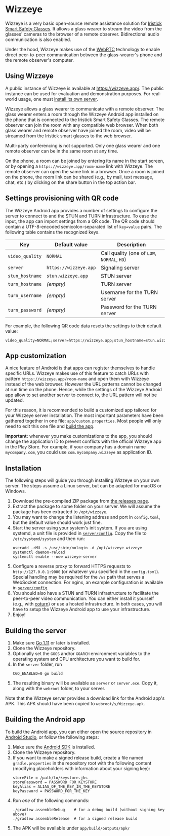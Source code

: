 Wizzeye
========

Wizzeye is a very basic open-source remote assistance solution for
[Iristick Smart Safety Glasses](https://iristick.com).  It allows a glass
wearer to stream the video from the glasses' cameras to the browser of a remote
observer.  Bidirectional audio communication is also enabled.

Under the hood, Wizzeye makes use of the [WebRTC](https://webrtc.org/)
technology to enable direct peer-to-peer communication between the
glass-wearer's phone and the remote observer's computer.


Using Wizzeye
--------------

A public instance of Wizzeye is available at <https://wizzeye.app/>.
The public instance can be used for evaluation and demonstration purposes.
For real-world usage, one must [install its own server](#installation).

Wizzeye allows a glass wearer to communicate with a remote observer.  The glass
wearer enters a room through the Wizzeye Android app installed on the phone
that is connected to the Iristick Smart Safety Glasses.  The remote observer
can join the room with any compatible web browser.  When both glass wearer and
remote observer have joined the room, video will be streamed from the Iristick
smart glasses to the web browser.

Multi-party conferencing is not supported.  Only one glass wearer and one
remote observer can be in the same room at any time.

On the phone, a room can be joined by entering its name in the start screen, or
by opening a `https://wizzeye.app/room-name` link with Wizzeye.  The remote
observer can open the same link in a browser.  Once a room is joined on the
phone, the room link can be shared (e.g., by mail, text message, chat, etc.) by
clicking on the share button in the top action bar.


Settings provisioning with QR code
-----------------------------------

The Wizzeye Android app provides a number of settings to configure the server
to connect to and the STUN and TURN infrastructure.  To ease the input, the app
can import settings from a QR code.  The QR code should contain a UTF-8-encoded
semicolon-separated list of `key=value` pairs.  The following table contains
the recognized keys.

Key             | Default value         | Description
----------------|-----------------------|--------------------------------------
`video_quality` | `NORMAL`              | Call quality (one of `LOW`, `NORMAL`, `HD`)
`server`        | `https://wizzeye.app` | Signaling server
`stun_hostname` | `stun.wizzeye.app`    | STUN server
`turn_hostname` | *(empty)*             | TURN server
`turn_username` | *(empty)*             | Username for the TURN server
`turn_password` | *(empty)*             | Password for the TURN server

For example, the following QR code data resets the settings to their default value:

```
video_quality=NORMAL;server=https://wizzeye.app;stun_hostname=stun.wizzeye.app;turn_hostname=;turn_username=;turn_password=
```


App customization
------------------

A nice feature of Android is that apps can register themselves to handle
specific URLs.  Wizzeye makes use of this feature to catch URLs with pattern
`https://wizzeye.app/room-name` and open them with Wizzeye instead of the web
browser.  However the URL patterns cannot be changed at run time on the phone.
Hence, while the settings of the Wizzeye Android app allow to set another
server to connect to, the URL pattern will not be updated.

For this reason, it is recommended to build a customized app tailored for your
Wizzeye server installation.  The most important parameters have been gathered
together in one file: `app/custom.properties`.  Most people will only need to
edit this one file and [build the app](#building-the-android-app).

**Important:** whenever you make customizations to the app, you should change
the application ID to prevent conflicts with the official Wizzeye app in the
Play Store.  For example, if your company has a domain name `mycompany.com`,
you could use `com.mycompany.wizzeye` as application ID.


Installation
-------------

The following steps will guide you through installing Wizzeye on your own
server.  The steps assume a Linux server, but can be adapted for macOS or
Windows.

1. Download the pre-compiled ZIP package from [the releases page][latest].
2. Extract the package to some folder on your server.
   We will assume the package has been extracted to `/opt/wizzeye`.
3. You may want to change the listening address and port in `config.toml`, but
   the default value should work just fine.
4. Start the server using your system's init system.  If you are using systemd,
   a unit file is provided in
   [`server/config`](server/config/wizzeye-server.service).  Copy the file to
   `/etc/systemd/system` and then run:
   ``` shell
   useradd -rMU -s /usr/sbin/nologin -d /opt/wizzeye wizzeye
   systemctl daemon-reload
   systemctl enable --now wizzeye-server
   ```
5. Configure a reverse proxy to forward HTTPS requests to
   `http://127.0.0.1:9000` (or whatever you specified in the `config.toml`).
   Special handling may be required for the `/ws` path that serves a WebSocket
   connection.  For nginx, an example configuration is available in
   [`server/config`](server/config/nginx.conf).
6. You should also have a STUN and TURN infrastructure to facilitate the
   peer-to-peer video communication.  You can either install it yourself (e.g.,
   with [coturn][]) or use a hosted infrastructure.  In both cases, you will
   have to setup the Wizzeye Android app to use your infrastructure.
7. Enjoy!

[latest]: https://github.com/wizzeye/wizzeye/releases/latest
[coturn]: https://github.com/coturn/coturn


Building the server
--------------------

1. Make sure [Go 1.11][go] or later is installed.
2. Clone the Wizzeye repository.
3. Optionally set the `GOOS` and/or `GOARCH` environment variables to the
   operating system and CPU architecture you want to build for.
4. In the `server` folder, run
   ``` shell
   CGO_ENABLED=0 go build
   ```
5. The resulting binary will be available as `server` or `server.exe`.
   Copy it, along with the `webroot` folder, to your server.

Note that the Wizzeye server provides a download link for the Android app's
APK.  This APK should have been copied to `webroot/s/Wizzeye.apk`.

[go]: https://golang.org/dl/


Building the Android app
-------------------------

To build the Android app, you can either open the source repository in
[Android Studio][], or follow the following steps:

1. Make sure the [Android SDK][] is installed.
2. Clone the Wizzeye repository.
3. If you want to make a signed release build, create a file named
   `gradle.properties` in the repository root with the following content
   (modifying placeholders with information about your signing key):
   ```
   storeFile = /path/to/keystore.jks
   storePassword = PASSWORD_FOR_KEYSTORE
   keyAlias = ALIAS_OF_THE_KEY_IN_THE_KEYSTORE
   keyPassword = PASSWORD_FOR_THE_KEY
   ```
4. Run *one* of the following commands:
   ``` shell
   ./gradlew assembleDebug    # for a debug build (without signing key above)
   ./gradlew assembleRelease  # for a signed release build
   ```
5. The APK will be available under `app/build/outputs/apk/`

[Android Studio]: https://developer.android.com/studio/
[Android SDK]: https://developer.android.com/studio/#command-tools
